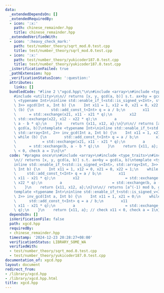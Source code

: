 ```yaml
---
data:
  _extendedDependsOn: []
  _extendedRequiredBy:
  - icon: ':x:'
    path: chinese_remainder.hpp
    title: chinese_remainder.hpp
  _extendedVerifiedWith:
  - icon: ':heavy_check_mark:'
    path: test/number_theory/sqrt_mod.0.test.cpp
    title: test/number_theory/sqrt_mod.0.test.cpp
  - icon: ':x:'
    path: test/number_theory/yukicoder187.0.test.cpp
    title: test/number_theory/yukicoder187.0.test.cpp
  _isVerificationFailed: true
  _pathExtension: hpp
  _verificationStatusIcon: ':question:'
  attributes:
    links: []
  bundledCode: "#line 2 \"xgcd.hpp\"\n\n#include <array>\n#include <type_traits>\n\
    #include <utility>\n\n// returns [x, y, gcd(a, b)] s.t. ax+by = gcd(a, b)\ntemplate\
    \ <typename Int>\ninline std::enable_if_t<std::is_signed_v<Int>, std::array<Int,\
    \ 3>> xgcd(Int a, Int b) {\n    Int x11 = 1, x12 = 0, x21 = 0, x22 = 1;\n    while\
    \ (b) {\n        std::add_const_t<Int> q = a / b;\n        x11               \
    \      = std::exchange(x21, x11 - x21 * q);\n        x12                     =\
    \ std::exchange(x22, x12 - x22 * q);\n        a                       = std::exchange(b,\
    \ a - b * q);\n    }\n    return {x11, x12, a};\n}\n\n// returns [a^(-1) mod b,\
    \ gcd(a, b)]\ntemplate <typename Int>\ninline std::enable_if_t<std::is_signed_v<Int>,\
    \ std::array<Int, 2>> inv_gcd(Int a, Int b) {\n    Int x11 = 1, x21 = 0;\n   \
    \ while (b) {\n        std::add_const_t<Int> q = a / b;\n        x11         \
    \            = std::exchange(x21, x11 - x21 * q);\n        a                 \
    \      = std::exchange(b, a - b * q);\n    }\n    return {x11, a}; // check x11\
    \ < 0, check a = 1\n}\n"
  code: "#pragma once\n\n#include <array>\n#include <type_traits>\n#include <utility>\n\
    \n// returns [x, y, gcd(a, b)] s.t. ax+by = gcd(a, b)\ntemplate <typename Int>\n\
    inline std::enable_if_t<std::is_signed_v<Int>, std::array<Int, 3>> xgcd(Int a,\
    \ Int b) {\n    Int x11 = 1, x12 = 0, x21 = 0, x22 = 1;\n    while (b) {\n   \
    \     std::add_const_t<Int> q = a / b;\n        x11                     = std::exchange(x21,\
    \ x11 - x21 * q);\n        x12                     = std::exchange(x22, x12 -\
    \ x22 * q);\n        a                       = std::exchange(b, a - b * q);\n\
    \    }\n    return {x11, x12, a};\n}\n\n// returns [a^(-1) mod b, gcd(a, b)]\n\
    template <typename Int>\ninline std::enable_if_t<std::is_signed_v<Int>, std::array<Int,\
    \ 2>> inv_gcd(Int a, Int b) {\n    Int x11 = 1, x21 = 0;\n    while (b) {\n  \
    \      std::add_const_t<Int> q = a / b;\n        x11                     = std::exchange(x21,\
    \ x11 - x21 * q);\n        a                       = std::exchange(b, a - b *\
    \ q);\n    }\n    return {x11, a}; // check x11 < 0, check a = 1\n}\n"
  dependsOn: []
  isVerificationFile: false
  path: xgcd.hpp
  requiredBy:
  - chinese_remainder.hpp
  timestamp: '2024-12-23 20:28:27+08:00'
  verificationStatus: LIBRARY_SOME_WA
  verifiedWith:
  - test/number_theory/sqrt_mod.0.test.cpp
  - test/number_theory/yukicoder187.0.test.cpp
documentation_of: xgcd.hpp
layout: document
redirect_from:
- /library/xgcd.hpp
- /library/xgcd.hpp.html
title: xgcd.hpp
---
```

